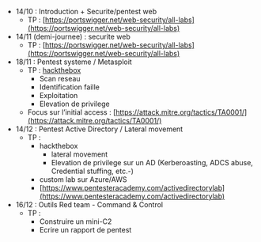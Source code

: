 - 14/10 : Introduction + Securite/pentest web
    - TP : [https://portswigger.net/web-security/all-labs](https://portswigger.net/web-security/all-labs)
- 14/11 (demi-journee) : securite web
    - TP : [https://portswigger.net/web-security/all-labs](https://portswigger.net/web-security/all-labs)
- 18/11 : Pentest systeme / Metasploit
    - TP : [hackthebox](https://www.hackthebox.com/)
        - Scan reseau
        - Identification faille
        - Exploitation
        - Elevation de privilege
    - Focus sur l’initial access : [https://attack.mitre.org/tactics/TA0001/](https://attack.mitre.org/tactics/TA0001/)
- 14/12 : Pentest Active Directory / Lateral movement
    - TP :
        - hackthebox
            - lateral movement
            - Elevation de privilege sur un AD (Kerberoasting, ADCS abuse, Credential stuffing, etc.-)
        - custom lab sur Azure/AWS
        - [https://www.pentesteracademy.com/activedirectorylab](https://www.pentesteracademy.com/activedirectorylab)
- 16/12 : Outils Red team - Command & Control
    - TP :
        - Construire un mini-C2
        - Ecrire un rapport de pentest
